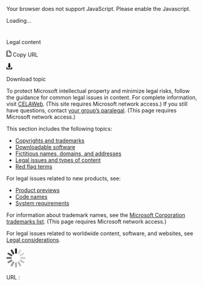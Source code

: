 Your browser does not support JavaScript. Please enable the Javascript.

Loading...

# 

Legal content

![Copy URL](index_files/Copy.png)
Copy URL

![Download](index_files/Download.png)

Download topic

To protect Microsoft intellectual property and minimize legal risks, follow the guidance for common legal issues in content. For complete information, visit [](https://microsoft.sharepoint.com/sites/lcaweb/home)[CELAWeb](https://microsoft.sharepoint.com/sites/lcaweb/home). (This site requires Microsoft network access.) If you still have questions, contact [your group’s paralegal](https://microsoft.sharepoint.com/sites/lcaweb/Pages/Applications/LegalContact.aspx). (This page requires Microsoft network access.)

This section includes the following topics:

  - [Copyrights and trademarks](https://worldready.cloudapp.net/Styleguide/Read?id=2700&topicid=26696)
  - [Downloadable software](https://worldready.cloudapp.net/Styleguide/Read?id=2700&topicid=26698)
  - [Fictitious names, domains, and addresses](https://worldready.cloudapp.net/Styleguide/Read?id=2700&topicid=26697) 
  - [Legal issues and types of content](https://worldready.cloudapp.net/Styleguide/Read?id=2700&topicid=26695)
  - [Red flag terms](https://worldready.cloudapp.net/Styleguide/Read?id=2700&topicid=26707)

For legal issues related to new products, see: 

  - [Product previews](https://worldready.cloudapp.net/Styleguide/Read?id=2700&topicid=29088)
  - [Code names](https://worldready.cloudapp.net/Styleguide/Read?id=2700&topicid=26703)
  - [System requirements](https://worldready.cloudapp.net/Styleguide/Read?id=2700&topicid=26705)

For information about trademark names, see the [Microsoft Corporation trademarks list](https://microsoft.sharepoint.com/sites/LCAWeb/Home/Copyrights-Trademarks-and-Patents/Trademarks/Trademark-List). (This page requires Microsoft network access.)

For legal issues related to worldwide content, software, and websites, see [](https://worldready.cloudapp.net/Styleguide/Read?id=2700&topicid=26917)[Legal considerations](https://worldready.cloudapp.net/Styleguide/Read?id=2700&topicid=26917).

![In progress](index_files/activity-large.gif)

URL :
